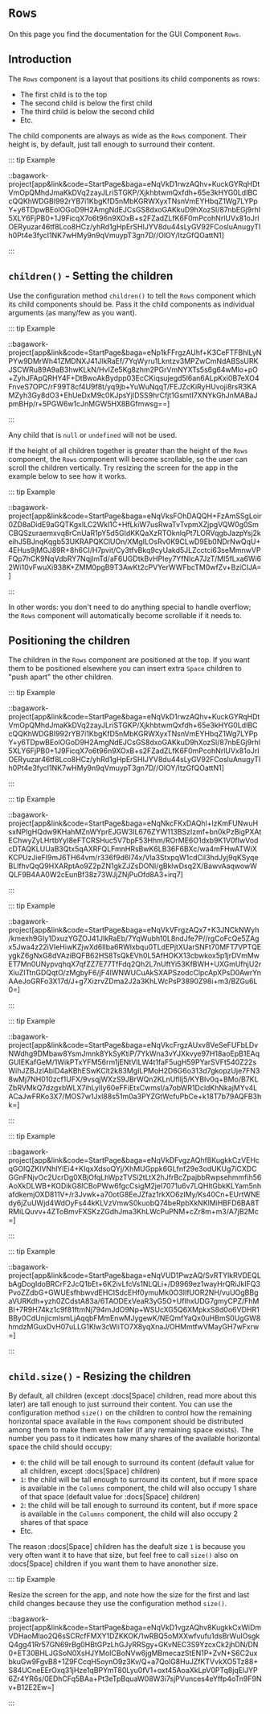 <script>
	import ViewApp from '$lib/ViewApp.svelte'
</script>

# `Rows`
On this page you find the documentation for the GUI Component `Rows`.



## Introduction
The `Rows` component is a layout that positions its child components as rows:

* The first child is to the top
* The second child is below the first child
* The third child is below the second child
* Etc.

The child components are always as wide as the `Rows` component. Their height is, by default, just tall enough to surround their content.

::: tip Example

::bagawork-project[app&link&code=StartPage&baga=eNqVkD1rwzAQhv+KuckGYRqHDtVmOpQMhdJmaKkDVq2zayJLriSTGKP/XjkhbtwmQxfdh+65e3kHYG0LdIBCcQQKhWDGBI992rYB7i1KbgKfD5nMbKGRWXyxTNsnVmEYHbqZ1Wg7LYPpY+y6TDpwBEolOGoD9H2AmgNdEJCsGS8dxoGAKkuD9hXozSl/87nbEGj9rhl5XLY6FjPB0+1J9FicqX7o6t96n9XOxB+s2FZadZLfK6F0mPcohNrlUVx81oJrlOERyuzar46tf8Lco8HCz/yhRd1gHpErSHIJYV8du44sLyGV92FCosluAnugyTIh0Pt4e3fycI1NK7wHMy9n9qVmuypT3gn7D//OlOY/ItzGfQOattN1]

:::




## `children()` - Setting the children
Use the configuration method `children()` to tell the `Rows` component which its child components should be. Pass it the child components as individual arguments (as many/few as you want).

::: tip Example

::bagawork-project[app&link&code=StartPage&baga=eNp1kFFrgzAUhf+K3CeFTFBhlLyNPYw9DMrWh41ZMDNXJ41JlkRaEf/7YqWyru1Lkntzv3MPZwCmNdABSsURKJSCWRu89A9aB3hwKLkN/HvIZe5Kg8zhm2PGrVmNYXTs5s6g64wMlo+pO+ZyhJFApQRHY4F+DtBwoAkBydpp03EcCKiqsujegd5l6an6ALpKxi0B7eXO4FnveS7OPC/rF99T8cf4U9f8t/yq9jb+YuWuNqqT/FEJZcKiRyHUvoji8rsR3KAMZyh3Gy8dO3+EhUeDxM9c0KJpsYjIDSS9hrCfjt1GsmtI7XNYkGhJnMABaJpmBHp/r+5PGW6w1cJnMGW5HX8BGfmwsg==]

:::

Any child that is `null` or `undefined` will not be used.

If the height of all children together is greater than the height of the `Rows` component, the `Rows` component will become scrollable, so the user can scroll the children vertically. Try resizing the screen for the app in the example below to see how it works.

::: tip Example

::bagawork-project[app&link&code=StartPage&baga=eNqVksFOhDAQQH+FzAmSSgLoir0ZD8aDidE9aGQTKgxILC2Wkl1C+HfLkiW7usRwaTvTvpmXZjpgVQW0g0SmCBQSzuraemxvq8rCnUaR1pY5d5GIdKKQaXzRTOknlqPt7LORVqgbJazpYsj2keihJ5BJnqKqgb53UKRAPQKClUOn/XMgILOsRv0K9CLwD9Eb0NDrNwQqU+4EHus9jMGJ89R+8h6CI/H7pvit/Cy3tfvBkq9cyUakd5JLZcctci63seMmnwVPFQp7hCK9NqVdbRY7NqjlmTd/aF6UGDtkBvHPIey7YfNIcA7JzT/MI5fLxa6Wi62Wi10vFwuXi938K+ZMM0pgB9T3AwKt2cPVYerWWFbcTM0wfZv+BziCIJA=]

:::

In other words: you don't need to do anything special to handle overflow; the `Rows` component will automatically become scrollable if it needs to.




## Positioning the children
The children in the `Rows` component are positioned at the top. If you want them to be positioned elsewhere you can insert extra `Space` children to "push apart" the other children.

::: tip Example

::bagawork-project[app&link&code=StartPage&baga=eNqVkD1rwzAQhv+KuckGYRqHDtVmOpQMhdJmaKkDVq2zayJLriSTGKP/XjkhbtwmQxfdh+65e3kHYG0LdIBCcQQKhWDGBI992rYB7i1KbgKfD5nMbKGRWXyxTNsnVmEYHbqZ1Wg7LYPpY+y6TDpwBEolOGoD9H2AmgNdEJCsGS8dxoGAKkuD9hXozSl/87nbEGj9rhl5XLY6FjPB0+1J9FicqX7o6t96n9XOxB+s2FZadZLfK6F0mPcohNrlUVx81oJrlOERyuzar46tf8Lco8HCz/yhRd1gHpErSHIJYV8du44sLyGV92FCosluAnugyTIh0Pt4e3fycI1NK7wHMy9n9qVmuypT3gn7D//OlOY/ItzGfQOattN1]

:::

::: tip Example

::bagawork-project[app&link&code=StartPage&baga=eNqNkcFKxDAQhl+lzKmFUNwuHsxNPIgHQdw9KHahMZnWYprEJGW3lL676ZYW113BSzIzmf+bn0kPzBigPXAtEChwyZyLHrtbYyI8eFTCRSHuc5V7bpF53Hhm/ROrME6O1dxb9K1V0fIwVodcDTAQKLUUaB3Qtx5qAXRFQLFmnHRsBwK6LB36F6BXc/wa4mFHwATWiXKCPUzJieFl9mJ6TH64vm/r336f9d6l74x/Vla3StxpqW1cdCil3hdJyj9qKSyqeBLlfhvQqQ9HXARptAo9Z2pZN1gkZJZsDONI/gBklwDsq2X/BawvAaqwowWQLF9B4AA0W2cEunBf38z73WJjZNjPuOfd8A3+irq7]

:::

::: tip Example

::bagawork-project[app&link&code=StartPage&baga=eNqVkVFrgzAQx7+K3JNCkNWyh/kmexh9GIy1DxuzYGZOJ41JlkRaEb/7YqWubh10L8ndJfe7P//rgCoFcQe5ZAgx5Jwa4z22iVIeHiwKZjwXd6lIba6RWlxbqu0TLdEPjtXUarSNFt70MFT7VPTQEygkZ6gNxG8dVAziBQFB62HS8TsQkEVh0L5AfHOKX13cbwkox5p1jrDVmMwET7Mn0UNypvqhqX7qfZZ7E77TfFdq2Qh2L7nUftYi53KfBWH+UXGmUfhjU2rXiuZITtnGDQqtO/zMgbyF6/jF4lWNWUCuAkSXAPSzodcClpcApXPsD0AwrYnAAeJoGRFo3X17d/J+g7XizrvZDma2J2a3KhLWcPsP3890Z98i+m3/BZGu6L0=]

:::

::: tip Example

::bagawork-project[app&link&code=StartPage&baga=eNqVkcFrgzAUxv8VeSeFUFbLDvNWdhg9DMbaw8YsmJmnk8YkSyKtiP/7YkWna3vYJXkvye97H18aoEpB1EAqGUIEKafGeM/1WikPTxYFM56rm1jENtVILW4t1faF5ugH59PYarSVFt540Z22sWihJZBJzlAbiD4aKBhESwKClt2k83MgILPMoH2D6G6o313d7gkopzUje7FN38wMj7NH010zcf1UFX/9vsqjWXzS9JBrWQn2KLnUflIj5/KYBIv0q+BMo/B7KLZbRVMkQ7dzgxbWLX7ihLylIy60eFFiEtxCwmsI/a7obWR1DcldKhNkajMYv4LACaJwFRKo3X7/MOS7w1Jxl88s51m0a3PYZGtWcfuPbCe+k18T7b79AQFB3hk=]

:::

::: tip Example

::bagawork-project[app&link&code=StartPage&baga=eNqVkDFvgzAQhf8KugkkCzVEHcqGOlQZKlVNhlYlEi4+KIqxXdsoQYj/XhMUGppk6GLfnf29e3odUKUg7iCXDCGGnFNjvOc2UcrDg0XBjOfqLhWpzTVSi2tLtX2hJfrBcZpajbbRwpsehmmfih56AoXkDLWB+KODikG8ICBoPWw6fgcCsigM2jeI7071u6v7LQHltGbkKLYam5nhafdkemjOXD811V+/r3Jvwk+a70otG8EeJZfaz1rkXO6zIMy/Ks40Cn+EUrtWNEdy6jZuUWjd4WdOyFs44kKLVzVmwS0kuobQ74beRpbXkNKlMiHBFD6BA8TRMiLQuvv+4ZToBmvFXSKzZGdhJma3KhLWcPuPNM+cZr8m+m3/A7jB2Mc=]

:::

::: tip Example

::bagawork-project[app&link&code=StartPage&baga=eNqVUD1PwzAQ/SvRTYlkRVDEQLbAgDogIdoBRCrF2JcQ1bEt+6K2ivLfcVs1NLQLi+/D9969ez1wayHrQRiJkIFQ3PvoZZdbG+GWUEsfhbwvdEHCISdcEHf0ymuMk0O3IIfUOR2NH/vuUOgBBgaVURKdh+yzh0ZCdstA83a/6TAODExVeaR3yG5O+UfIhxUDG7gmyCPZ/FhMBI+7R9H74kz1c9f81ftmNj794mJdO9Np+WSUcXG5Q6XMpkxS8d0o6VDHR1BBy0CdUnjicmlsmLjAqqbFMmEnwMJygewK/NEQmfYaQx0uHBmS0UgGW8hmdzMGuxDvH07uLLG1Klw3cWliTO7X8yqXnaJ/OHMmtfwVMayGH7wFxrw=]

:::






## `child.size()` - Resizing the children
By default, all children (except :docs[Space] children, read more about this later) are tall enough to just surround their content. You can use the configuration method `size()` on the children to control how the remaining horizontal space available in the `Rows` component should be distributed among them to make them even taller (if any remaining space exists). The number you pass to it indicates how many shares of the available horizontal space the child should occupy:

* `0`: the child will be tall enough to surround its content (default value for all children, except :docs[Space] children)
* `1`: the child will be tall enough to surround its content, but if more space is available in the `Columns` component, the child will also occupy 1 share of that space (default value for :docs[Space] children)
* `2`: the child will be tall enough to surround its content, but if more space is available in the `Columns` component, the child will also occupy 2 shares of that space
* Etc.

The reason :docs[Space] children has the deafult size `1` is because you very often want it to have that size, but feel free to call `size()` also on :docs[Space] children if you want them to have anonother size.

::: tip Example

Resize the screen for the app, and note how the size for the first and last child changes because they use the configuration method `size()`.

::bagawork-project[app&link&code=StartPage&baga=eNqVkD1vgzAQhv8KugkkCxWiDmVDHaoMlao2Q6sSCRcfFMXY1DZKKOK/1wRBQ5oMXXwfvufu1dsBrWuIOsgkQ4gg41Rr57GN69rBg0HBtGPzLhGJyRRSgy+GKvNEC3S9YzcxCk2jhDN/DN0+ET30BHLJGSoN0XsHJYMoICBoNVw6jgMBmecazStEN1P+ZvN+S6C2uxbkuGw9FgvB8+1Z9FCcqH5oynO9z3Kv/Q+a7QolG8HuJZfKTVvkXO5Tz88+S84UCneEErOxq31jHze1qBPYmT80Lyu0fV1+oxt45AoaXkLpV0PTq8jqElJYP6Zr4YR6s/0EDhCFq5BAa+Pt3eTpBquaW08W3i7sjPVunces4eYffp4oTn9F9Nv+B12E2Ew=]

:::